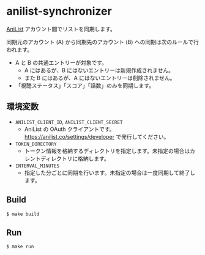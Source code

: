 # anilist-synchronizer

[AniList](https://anilist.co) アカウント間でリストを同期します。

同期元のアカウント (A) から同期先のアカウント (B) への同期は次のルールで行われます。

- A と B の共通エントリーが対象です。
  - A にはあるが、B にはないエントリーは新規作成されません。
  - また B にはあるが、A にはないエントリーは削除されません。
- 「視聴ステータス」「スコア」「話数」のみを同期します。

## 環境変数

- `ANILIST_CLIENT_ID`, `ANILIST_CLIENT_SECRET`
  - AniList の OAuth クライアントです。https://anilist.co/settings/developer で発行してください。
- `TOKEN_DIRECTORY`
  - トークン情報を格納するディレクトリを指定します。未指定の場合はカレントディレクトリに格納します。
- `INTERVAL_MINUTES`
  - 指定した分ごとに同期を行います。未指定の場合は一度同期して終了します。

## Build

```console
$ make build
```

## Run

```console
$ make run
```
